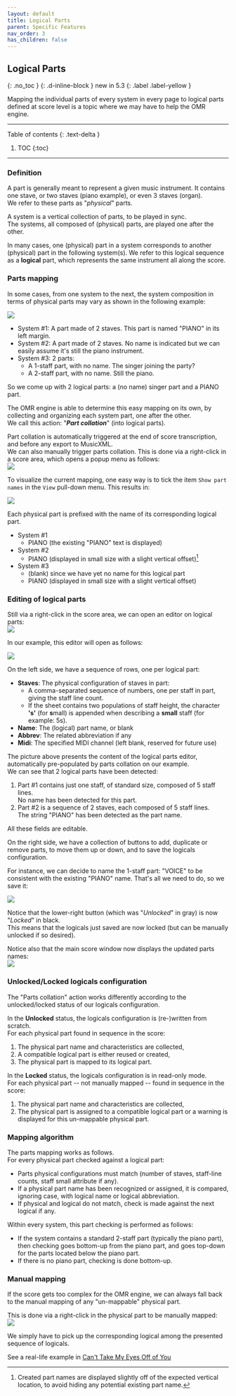 ```yaml
---
layout: default
title: Logical Parts
parent: Specific Features
nav_order: 3
has_children: false
---
```

## Logical Parts
{: .no_toc }
{: .d-inline-block }
new in 5.3
{: .label .label-yellow }

Mapping the individual parts of every system in every page to logical parts defined at score level
is a topic where we may have to help the OMR engine.

---
Table of contents
{: .text-delta }

1. TOC
{:toc}
---

### Definition

A part is generally meant to represent a given music instrument.
It contains one stave, or two staves (piano example), or even 3 staves (organ).  
We refer to these parts as "*physical*" parts. 

A system is a vertical collection of parts, to be played in sync.  
The systems, all composed of (physical) parts, are played one after the other.

In many cases, one (physical) part in a system corresponds to another (physical) part in the 
following system(s). We refer to this logical sequence as a **logical** part, which represents
the same instrument all along the score.

### Parts mapping

In some cases, from one system to the next, the system composition in terms of physical parts may vary
as shown in the following example:

![](../assets/images/coffrets_parts.png)

- System #1: A part made of 2 staves. This part is named "PIANO" in its left margin.
- System #2: A part made of 2 staves. No name is indicated but we can easily assume it's still the piano instrument.
- System #3: 2 parts:
    - A 1-staff part, with no name. The singer joining the party?
    - A 2-staff part, with no name. Still the piano.

So we come up with 2 logical parts: a (no name) singer part and a PIANO part.

The OMR engine is able to determine this easy mapping on its own, by collecting and organizing
each system part, one after the other.  
We call this action: "***Part collation***" (into logical parts).

Part collation is automatically triggered at the end of score transcription,
and before any export to MusicXML.  
We can also manually trigger parts collation.
This is done via a right-click in a score area, which opens a popup menu as follows:  
![](../assets/images/collate_parts.png)

To visualize the current mapping, one easy way is to tick the item ``Show part names``
in the ``View`` pull-down menu.
This results in:

![](../assets/images/view_parts.png)

Each physical part is prefixed with the name of its corresponding logical part.
- System #1
    - PIANO (the existing "PIANO" text is displayed)
- System #2
    - PIANO (displayed in small size with a slight vertical offset)[^name_offset]
- System #3
    - (blank) since we have yet no name for this logical part
    - PIANO (displayed in small size with a slight vertical offset)

### Editing of logical parts

Still via a right-click in the score area, we can open an editor on logical parts:  
![](../assets/images/edit_logicals.png)

In our example, this editor will open as follows:

![](../assets/images/logical_parts_editor.png)

On the left side, we have a sequence of rows, one per logical part:
- **Staves**: The physical configuration of staves in part:  
    - A comma-separated sequence of numbers, one per staff in part, giving the staff line count.  
    - If the sheet contains two populations of staff height, the character **'s'**
    (for **s**mall) is appended when describing a **small** staff (for example: 5s).
- **Name**: The (logical) part name, or blank
- **Abbrev**: The related abbreviation if any
- **Midi**: The specified MIDI channel (left blank, reserved for future use)

The picture above presents the content of the logical parts editor,
automatically pre-populated by parts collation on our example.  
We can see that 2 logical parts have been detected:
1. Part #1 contains just one staff, of standard size, composed of 5 staff lines.  
No name has been detected for this part.
2. Part #2 is a sequence of 2 staves, each composed of 5 staff lines.  
The string "PIANO" has been detected as the part name.

All these fields are editable.

On the right side, we have a collection of buttons to add, duplicate or remove parts,
to move them up or down, and to save the logicals configuration.

For instance, we can decide to name the 1-staff part: "VOICE" to be consistent
with the existing "PIANO" name. That's all we need to do, so we save it:

![](../assets/images/logical_parts_saved.png)

Notice that the lower-right button (which was "*Unlocked*" in gray) is now "*Locked*" in black.  
This means that the logicals just saved are now locked (but can be manually unlocked if so desired).

Notice also that the main score window now displays the updated parts names:  
![](../assets/images/coffrets_parts_final.png)

### Unlocked/Locked logicals configuration

The "Parts collation" action works differently according to the unlocked/locked status
of our logicals configuration.

In the **Unlocked** status, the logicals configuration is (re-)written from scratch.  
For each physical part found in sequence in the score:
1. The physical part name and characteristics are collected,
2. A compatible logical part is either reused or created,
3. The physical part is mapped to its logical part.

In the **Locked** status, the logicals configuration is in read-only mode.  
For each physical part -- not manually mapped -- found in sequence in the score:
1. The physical part name and characteristics are collected,
2. The physical part is assigned to a compatible logical part
or a warning is displayed for this un-mappable physical part.

### Mapping algorithm

The parts mapping works as follows.  
For every physical part checked against a logical part:
- Parts physical configurations must match
(number of staves, staff-line counts, staff small attribute if any).
- If a physical part name has been recognized or assigned, it is compared, ignoring case,
with logical name or logical abbreviation.
- If physical and logical do not match, check is made against the next logical if any.

Within every system, this part checking is performed as follows:
- If the system contains a standard 2-staff part (typically the piano part),
then checking goes bottom-up from the piano part,
and goes top-down for the parts located below the piano part.
- If there is no piano part, checking is done bottom-up.

### Manual mapping

If the score gets too complex for the OMR engine, we can always fall back
to the manual mapping of any "un-mappable" physical part.

This is done via a right-click in the physical part to be manually mapped:  
![](../assets/images/logical_part_manual.png)

We simply have to pick up the corresponding logical among the presented sequence of logicals.

See a real-life example in [Can't Take My Eyes Off of You](../ui_examples/eyes/README.md#logical-parts)

[^name_offset]: Created part names are displayed slightly off of the expected vertical location, to avoid hiding any  potential existing part name.